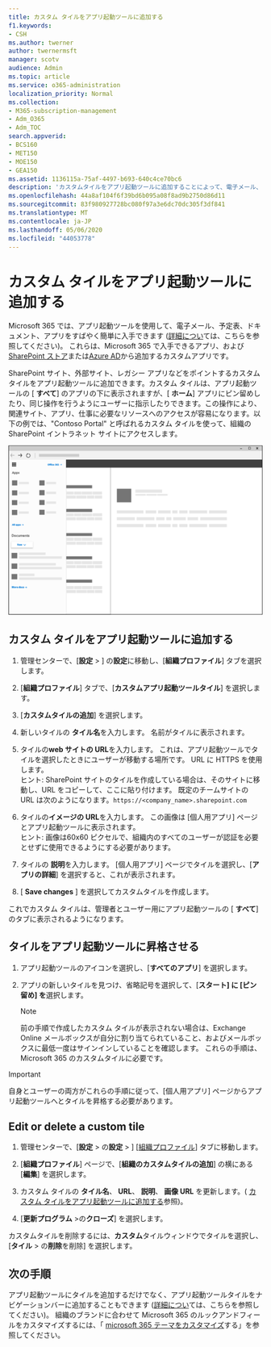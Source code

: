 ```yaml
---
title: カスタム タイルをアプリ起動ツールに追加する
f1.keywords:
- CSH
ms.author: twerner
author: twernermsft
manager: scotv
audience: Admin
ms.topic: article
ms.service: o365-administration
localization_priority: Normal
ms.collection:
- M365-subscription-management
- Adm_O365
- Adm_TOC
search.appverid:
- BCS160
- MET150
- MOE150
- GEA150
ms.assetid: 1136115a-75af-4497-b693-640c4ce70bc6
description: 'カスタムタイルをアプリ起動ツールに追加することによって、電子メール、ドキュメント、アプリ、SharePoint サイト、外部サイト、その他のリソースへのクイックリンクを作成します。 '
ms.openlocfilehash: 44a8af104f6f39bd6b095a08f8ad9b2750d86d11
ms.sourcegitcommit: 83f980927728bc080f97a3e6dc70dc305f3df841
ms.translationtype: MT
ms.contentlocale: ja-JP
ms.lasthandoff: 05/06/2020
ms.locfileid: "44053778"
---
```

# <a name="add-custom-tiles-to-the-app-launcher"></a>カスタム タイルをアプリ起動ツールに追加する

Microsoft 365 では、アプリ起動ツールを使用して、電子メール、予定表、ドキュメント、アプリをすばやく簡単に入手できます ([詳細につい](https://support.microsoft.com/en-us/office/meet-the-microsoft-365-app-launcher-79f12104-6fed-442f-96a0-eb089a3f476a)ては、こちらを参照してください)。 これらは、Microsoft 365 で入手できるアプリ、および[SharePoint ストア](https://support.office.com/article/dd98e50e-d3db-4ecb-9bb7-82b189822d43.aspx)または[Azure AD](https://msdn.microsoft.com/office/office365/howto/connect-your-app-to-o365-app-launcher)から追加するカスタムアプリです。
  
SharePoint サイト、外部サイト、レガシー アプリなどをポイントするカスタム タイルをアプリ起動ツールに追加できます。カスタム タイルは、アプリ起動ツールの [ **すべて**] のアプリの下に表示されますが、[ **ホーム**] アプリにピン留めしたり、同じ操作を行うようにユーザーに指示したりできます。この操作により、関連サイト、アプリ、仕事に必要なリソースへのアクセスが容易になります。以下の例では、"Contoso Portal" と呼ばれるカスタム タイルを使って、組織の SharePoint イントラネット サイトにアクセスします。 
  
![アプリ起動ツール](../../media/7acc06cc-ac7a-4c6e-8ea7-81570a5bdbab.png)
  
## <a name="add-a-custom-tile-to-the-app-launcher"></a>カスタム タイルをアプリ起動ツールに追加する

1. 管理センターで、[**設定** > ] の**設定**に移動し、[**組織プロファイル**] タブを選択します。
    
2. [**組織プロファイル**] タブで、[**カスタムアプリ起動ツールタイル**] を選択します。
  
3. [**カスタムタイルの追加**] を選択します。 
  
4. 新しいタイルの **タイル名**を入力します。 名前がタイルに表示されます。 
    
5. タイルの**web サイトの URL**を入力します。 これは、アプリ起動ツールでタイルを選択したときにユーザーが移動する場所です。 URL に HTTPS を使用します。<br/>ヒント: SharePoint サイトのタイルを作成している場合は、そのサイトに移動し、URL をコピーして、ここに貼り付けます。 既定のチームサイトの URL は次のようになります。`https://<company_name>.sharepoint.com` 
  
6. タイルの**イメージの URL**を入力します。 この画像は [個人用アプリ] ページとアプリ起動ツールに表示されます。<br/>ヒント: 画像は60x60 ピクセルで、組織内のすべてのユーザーが認証を必要とせずに使用できるようにする必要があります。

7. タイルの **説明**を入力します。 [個人用アプリ] ページでタイルを選択し、[**アプリの詳細**] を選択すると、これが表示されます。 
  
8. [ **Save changes** ] を選択してカスタムタイルを作成します。 
    
これでカスタム タイルは、管理者とユーザー用にアプリ起動ツールの [ **すべて**] のタブに表示されるようになります。 
  
## <a name="promote-the-tile-to-app-launcher"></a>タイルをアプリ起動ツールに昇格させる

1. アプリ起動ツールのアイコンを選択し、[**すべてのアプリ**] を選択します。 
    
2. アプリの新しいタイルを見つけ、省略記号を選択して、[**スタート] に [ピン留め] を**選択します。
  
    > [!NOTE]
    > 前の手順で作成したカスタム タイルが表示されない場合は、Exchange Online メールボックスが自分に割り当てられていること、およびメールボックスに最低一度はサインインしていることを確認します。 これらの手順は、Microsoft 365 のカスタムタイルに必要です。 
  
> [!IMPORTANT]
> 自身とユーザーの両方がこれらの手順に従って、[個人用アプリ] ページからアプリ起動ツールへとタイルを昇格する必要があります。 
  
## <a name="edit-or-delete-a-custom-tile"></a>Edit or delete a custom tile

1. 管理センターで、[**設定** > の**設定** > ] [<a href="https://go.microsoft.com/fwlink/p/?linkid=2067339" target="_blank">組織プロファイル</a>] タブに移動します。
    
2. [**組織プロファイル**] ページで、[**組織のカスタムタイルの追加**] の横にある [**編集**] を選択します。

3. カスタム タイルの **タイル名**、 **URL**、 **説明**、 **画像 URL** を更新します。( [カスタム タイルをアプリ起動ツールに追加する](#add-a-custom-tile-to-the-app-launcher)参照)。
    
4. [**更新プログラム** \>の**クローズ**] を選択します。 
    
カスタムタイルを削除するには、**カスタム**タイルウィンドウでタイルを選択し、[**タイル** > の**削除**を削除] を選択します。 
  
## <a name="whats-next"></a>次の手順

アプリ起動ツールにタイルを追加するだけでなく、アプリ起動ツールタイルをナビゲーションバーに追加することもできます ([詳細につい](https://support.office.com/article/personalize-your-office-365-experience-eb34a21b-52fa-4fbf-a8d5-146132242985)ては、こちらを参照してください)。 組織のブランドに合わせて Microsoft 365 のルックアンドフィールをカスタマイズするには、「 [microsoft 365 テーマをカスタマイズ](../setup/customize-your-organization-theme.md)する」を参照してください。
  

